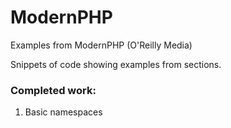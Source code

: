 # ModernPHP
Examples from ModernPHP (O'Reilly Media)

Snippets of code showing examples from sections.

### Completed work:

1. Basic namespaces
